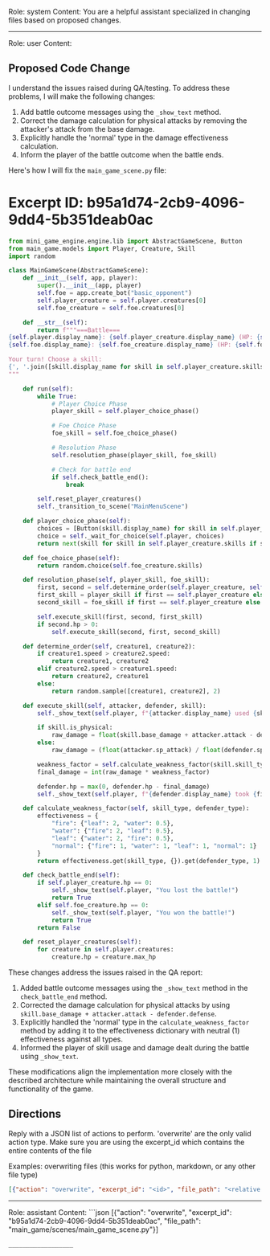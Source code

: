 Role: system
Content: You are a helpful assistant specialized in changing files based on proposed changes.
__________________
Role: user
Content: 
## Proposed Code Change
I understand the issues raised during QA/testing. To address these problems, I will make the following changes:

1. Add battle outcome messages using the `_show_text` method.
2. Correct the damage calculation for physical attacks by removing the attacker's attack from the base damage.
3. Explicitly handle the 'normal' type in the damage effectiveness calculation.
4. Inform the player of the battle outcome when the battle ends.

Here's how I will fix the `main_game_scene.py` file:

# Excerpt ID: b95a1d74-2cb9-4096-9dd4-5b351deab0ac
```python main_game/scenes/main_game_scene.py
from mini_game_engine.engine.lib import AbstractGameScene, Button
from main_game.models import Player, Creature, Skill
import random

class MainGameScene(AbstractGameScene):
    def __init__(self, app, player):
        super().__init__(app, player)
        self.foe = app.create_bot("basic_opponent")
        self.player_creature = self.player.creatures[0]
        self.foe_creature = self.foe.creatures[0]

    def __str__(self):
        return f"""===Battle===
{self.player.display_name}: {self.player_creature.display_name} (HP: {self.player_creature.hp}/{self.player_creature.max_hp})
{self.foe.display_name}: {self.foe_creature.display_name} (HP: {self.foe_creature.hp}/{self.foe_creature.max_hp})

Your turn! Choose a skill:
{', '.join([skill.display_name for skill in self.player_creature.skills])}
"""

    def run(self):
        while True:
            # Player Choice Phase
            player_skill = self.player_choice_phase()

            # Foe Choice Phase
            foe_skill = self.foe_choice_phase()

            # Resolution Phase
            self.resolution_phase(player_skill, foe_skill)

            # Check for battle end
            if self.check_battle_end():
                break

        self.reset_player_creatures()
        self._transition_to_scene("MainMenuScene")

    def player_choice_phase(self):
        choices = [Button(skill.display_name) for skill in self.player_creature.skills]
        choice = self._wait_for_choice(self.player, choices)
        return next(skill for skill in self.player_creature.skills if skill.display_name == choice.display_name)

    def foe_choice_phase(self):
        return random.choice(self.foe_creature.skills)

    def resolution_phase(self, player_skill, foe_skill):
        first, second = self.determine_order(self.player_creature, self.foe_creature)
        first_skill = player_skill if first == self.player_creature else foe_skill
        second_skill = foe_skill if first == self.player_creature else player_skill

        self.execute_skill(first, second, first_skill)
        if second.hp > 0:
            self.execute_skill(second, first, second_skill)

    def determine_order(self, creature1, creature2):
        if creature1.speed > creature2.speed:
            return creature1, creature2
        elif creature2.speed > creature1.speed:
            return creature2, creature1
        else:
            return random.sample([creature1, creature2], 2)

    def execute_skill(self, attacker, defender, skill):
        self._show_text(self.player, f"{attacker.display_name} used {skill.display_name}!")

        if skill.is_physical:
            raw_damage = float(skill.base_damage + attacker.attack - defender.defense)
        else:
            raw_damage = (float(attacker.sp_attack) / float(defender.sp_defense)) * float(skill.base_damage)

        weakness_factor = self.calculate_weakness_factor(skill.skill_type, defender.creature_type)
        final_damage = int(raw_damage * weakness_factor)

        defender.hp = max(0, defender.hp - final_damage)
        self._show_text(self.player, f"{defender.display_name} took {final_damage} damage!")

    def calculate_weakness_factor(self, skill_type, defender_type):
        effectiveness = {
            "fire": {"leaf": 2, "water": 0.5},
            "water": {"fire": 2, "leaf": 0.5},
            "leaf": {"water": 2, "fire": 0.5},
            "normal": {"fire": 1, "water": 1, "leaf": 1, "normal": 1}
        }
        return effectiveness.get(skill_type, {}).get(defender_type, 1)

    def check_battle_end(self):
        if self.player_creature.hp == 0:
            self._show_text(self.player, "You lost the battle!")
            return True
        elif self.foe_creature.hp == 0:
            self._show_text(self.player, "You won the battle!")
            return True
        return False

    def reset_player_creatures(self):
        for creature in self.player.creatures:
            creature.hp = creature.max_hp
```

These changes address the issues raised in the QA report:

1. Added battle outcome messages using the `_show_text` method in the `check_battle_end` method.
2. Corrected the damage calculation for physical attacks by using `skill.base_damage + attacker.attack - defender.defense`.
3. Explicitly handled the 'normal' type in the `calculate_weakness_factor` method by adding it to the effectiveness dictionary with neutral (1) effectiveness against all types.
4. Informed the player of skill usage and damage dealt during the battle using `_show_text`.

These modifications align the implementation more closely with the described architecture while maintaining the overall structure and functionality of the game.

## Directions
Reply with a JSON list of actions to perform. 'overwrite' are the only valid action type. 
Make sure you are using the excerpt_id which contains the entire contents of the file

Examples:
overwriting files (this works for python, markdown, or any other file type)
```json output_example1
[{"action": "overwrite", "excerpt_id": "<id>", "file_path": "<relative file path>"}]
```

__________________
Role: assistant
Content: ```json
[{"action": "overwrite", "excerpt_id": "b95a1d74-2cb9-4096-9dd4-5b351deab0ac", "file_path": "main_game/scenes/main_game_scene.py"}]
```
__________________
